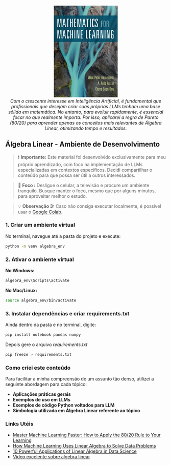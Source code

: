 <p align="center">
  <img src="images/book.jpg" alt="Livro sobre Álgebra Linear" width="200"/><br>
  <em>
    Com o crescente interesse em Inteligência Artificial, é fundamental que profissionais que desejam criar suas próprias LLMs tenham uma base sólida em matemática. No entanto, para evoluir rapidamente, é essencial focar no que realmente importa. Por isso, aplicarei a regra de Pareto (80/20) para aprender apenas os conceitos mais relevantes de Álgebra Linear, otimizando tempo e resultados.
  </em>
</p>

## Álgebra Linear - Ambiente de Desenvolvimento

> ❗ **Importante:** Este material foi desenvolvido exclusivamente para meu próprio aprendizado, com foco na implementação de LLMs especializadas em contextos específicos. Decidi compartilhar o conteúdo para que possa ser útil a outros interessados.

> 🧠 **Foco :** Desligue o celular, a televisão e procure um ambiente tranquilo. Busque manter o foco, mesmo que por alguns minutos, para aproveitar melhor o estudo.

> 💡 **Observação 3:** Caso não consiga executar localmente, é possível usar o [Google Colab](https://colab.research.google.com/).
 

### 1. Criar um ambiente virtual

No terminal, navegue até a pasta do projeto e execute:

```bash
python -m venv algebra_env
```

### 2. Ativar o ambiente virtual

**No Windows:**
```bash
algebra_env\Scripts\activate
```

**No Mac/Linux:**
```bash
source algebra_env/bin/activate
```

### 3. Instalar dependências e criar requirements.txt
Ainda dentro da pasta e no terminal, digite:
```bash
pip install notebook pandas numpy
```
Depois gere o arquivo *requirements.txt*
```bash
pip freeze > requirements.txt
```

### Como criei este conteúdo

Para facilitar a minha compreensão de um assunto tão denso, utilizei a seguinte abordagem para cada tópico:

- **Aplicações práticas gerais**
- **Exemplos de uso em LLMs**
- **Exemplos de código Python voltados para LLM**
- **Simbologia utilizada em Álgebra Linear referente ao tópico**

### Links Utéis

- [Master Machine Learning Faster: How to Apply the 80/20 Rule to Your Learning](https://dev.to/gervaisamoah/master-machine-learning-faster-how-to-apply-the-8020-rule-to-your-learning-4klm)
- [How Machine Learning Uses Linear Algebra to Solve Data Problems](https://www.freecodecamp.org/news/how-machine-learning-leverages-linear-algebra-to-optimize-model-trainingwhy-you-should-learn-the-fundamentals-of-linear-algebra/)
- [10 Powerful Applications of Linear Algebra in Data Science](https://www.analyticsvidhya.com/blog/2019/07/10-applications-linear-algebra-data-science/)
- [Video excelente sobre algebra linear](https://www.youtube.com/playlist?list=PLZHQObOWTQDPD3MizzM2xVFitgF8hE_ab)
